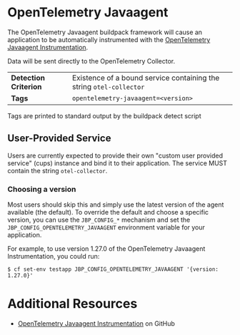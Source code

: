 # OpenTelemetry Javaagent

The OpenTelemetry Javaagent buildpack framework will cause an application to be automatically instrumented
with the [OpenTelemetry Javaagent Instrumentation](https://github.com/open-telemetry/opentelemetry-java-instrumentation).

Data will be sent directly to the OpenTelemetry Collector. 

<table>
  <tr>
    <td><strong>Detection Criterion</strong></td>
    <td>Existence of a bound service containing the string <code>otel-collector</code></td>
  </tr>
  <tr>
    <td><strong>Tags</strong></td>
    <td><code>opentelemetry-javaagent=&lt;version&gt;</code></td>
  </tr>
</table>

Tags are printed to standard output by the buildpack detect script

## User-Provided Service

Users are currently expected to provide their own "custom user provided service" (cups) 
instance and bind it to their application. The service MUST contain the string `otel-collector`.

### Choosing a version

Most users should skip this and simply use the latest version of the agent available (the default).
To override the default and choose a specific version, you can use the `JBP_CONFIG_*` mechanism
and set the `JBP_CONFIG_OPENTELEMETRY_JAVAAGENT` environment variable for your application.

For example, to use version 1.27.0 of the OpenTelemetry Javaagent Instrumentation, you
could run:
```
$ cf set-env testapp JBP_CONFIG_OPENTELEMETRY_JAVAAGENT '{version: 1.27.0}'
```
 
# Additional Resources

* [OpenTelemetry Javaagent Instrumentation](https://github.com/open-telemetry/opentelemetry-java-instrumentation) on GitHub

